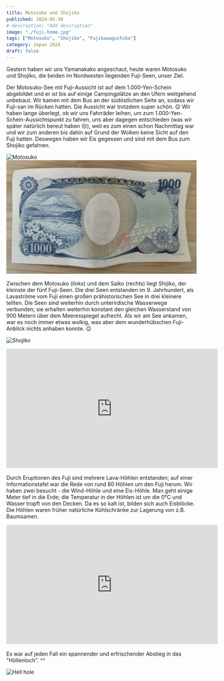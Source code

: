 ```yaml
---
title: Motosuko und Shojiko
published: 2024-05-30
# description: "Add description"
image: "./fuji-home.jpg"
tags: ["Motosuko", "Shojiko", "Fujikawaguchiko"]
category: Japan 2024
draft: false
---
```


Gestern haben wir uns Yamanakako angeschaut, heute waren Motosuko und Shojiko, die beiden im Nordwesten liegenden Fuji-Seen, unser Ziel.

Der Motosuko-See mit Fuji-Aussicht ist auf dem 1.000-Yen-Schein abgebildet und er ist bis auf einige Campingplätze an den Ufern weitgehend unbebaut. Wir kamen mit dem Bus an der südöstlichen Seite an, sodass wir Fuji-san im Rücken hatten. Die Aussicht war trotzdem super schön. 😌 Wir haben lange überlegt, ob wir uns Fahrräder leihen, um zum 1.000-Yen-Schein-Aussichtspunkt zu fahren, uns aber dagegen entschieden (was wir später natürlich bereut haben 😒), weil es zum einen schon Nachmittag war und wir zum anderen bis dahin auf Grund der Wolken keine Sicht auf den Fuji hatten. Deswegen haben wir Eis gegessen und sind mit dem Bus zum Shojiko gefahren. 

![Motosuko](./motosuko-with-text.jpg)
![1000-Yen-bill view](./yen.jpeg)

Zwischen dem Motosuko (links) und dem Saiko (rechts) liegt Shijiko, der kleinste der fünf Fuji-Seen. Die drei Seen entstanden im 9. Jahrhundert, als Lavaströme vom Fuji einen großen prähistorischen See in drei kleinere teilten. Die Seen sind weiterhin durch unterirdische Wasserwege verbunden; sie erhalten weiterhin konstant den gleichen Wasserstand von 900 Metern über dem Meeresspiegel aufrecht.
Als wir am See ankamen, war es noch immer etwas wolkig, was aber dem wunderhübschen Fuji-Anblick nichts anhaben konnte. 😉

![Shojiko](./shojiko.jpg)

<iframe width="560" height="315" src="https://www.youtube.com/embed/BG8buuGLn5A?si=-B1cW4VksvPZQOsl" title="YouTube video player" frameborder="0" allow="accelerometer; autoplay; clipboard-write; encrypted-media; gyroscope; picture-in-picture; web-share" referrerpolicy="strict-origin-when-cross-origin" allowfullscreen></iframe>

Durch Eruptionen des Fuji sind mehrere Lava-Höhlen entstanden; auf einer Informationstafel war die Rede von rund 80 Höhlen um den Fuji herum. Wir haben zwei besucht - die Wind-Höhle und eine Eis-Höhle. Man geht einige Meter tief in die Erde; die Temperatur in der Höhlen ist um die 0°C und Wasser tropft von den Decken. Da es so kalt ist, bilden sich auch Eisblöcke. Die Höhlen waren früher natürliche Kühlschränke zur Lagerung von z.B. Baumsamen.

<iframe width="560" height="315" src="https://www.youtube.com/embed/tkL3ZwAYyIE?si=J4POjy7tTAY3Bg_9" title="YouTube video player" frameborder="0" allow="accelerometer; autoplay; clipboard-write; encrypted-media; gyroscope; picture-in-picture; web-share" referrerpolicy="strict-origin-when-cross-origin" allowfullscreen></iframe>

Es war auf jeden Fall ein spannender und erfrischender Abstieg in das "Höllenloch". ^^

![Hell hole](./hell-hole.jpg)